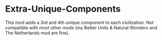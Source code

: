 # Extra-Unique-Components
This mod adds a 3rd and 4th unique component to each civilization. Not compatible with most other mods (my Better Units &amp; Natural Wonders and The Netherlands mod are fine).
